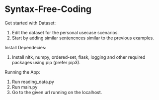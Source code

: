 # Syntax-Free-Coding
Get started with Dataset:
  1) Edit the dataset for the personal usecase scenarios.
  2) Start by adding similar sentencnces similar to the previous examples.
  
Install Dependecies:
  1) Install nltk, numpy, ordered-set, flask, logging and other required packages using pip (prefer pip3). 

Running the App:
  1) Run reading_data.py
  2) Run main.py
  3) Go to the given url running on the localhost.
